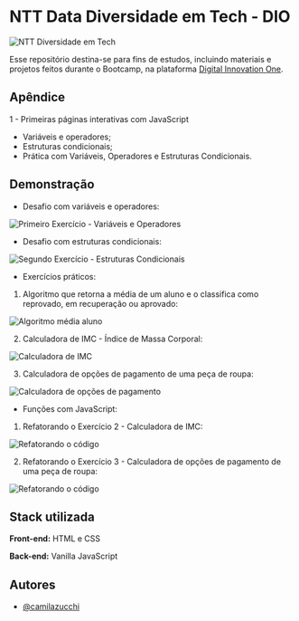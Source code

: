 
# NTT Data Diversidade em Tech - DIO
![NTT Diversidade em Tech](https://uploaddeimagens.com.br/images/004/070/166/full/nttdataBootcamp.PNG?1666303445)

Esse repositório destina-se para fins de estudos, incluindo materiais e  projetos feitos durante o Bootcamp, na plataforma [Digital Innovation One](https://www.dio.me/).


## Apêndice

1 - Primeiras páginas interativas com JavaScript
- Variáveis e operadores;
- Estruturas condicionais;
- Prática com Variáveis, Operadores e Estruturas Condicionais.


## Demonstração

- Desafio com variáveis e operadores:

![Primeiro Exercício - Variáveis e Operadores](https://uploaddeimagens.com.br/images/004/070/131/full/primeiroExercicio.png?1666301366)

- Desafio com estruturas condicionais:

![Segundo Exercício - Estruturas Condicionais](https://uploaddeimagens.com.br/images/004/070/132/full/segundoExercicio.png?1666301462)

- Exercícios práticos:

1. Algoritmo que retorna a média de um aluno e o classifica como reprovado, em recuperação ou aprovado:

![Algoritmo média aluno](https://uploaddeimagens.com.br/images/004/072/114/original/exercicio1.png?1666415489)

2. Calculadora de IMC - Índice de Massa Corporal:

![Calculadora de IMC](https://uploaddeimagens.com.br/images/004/072/120/original/exercicio2.png?1666416932)

3. Calculadora de opções de pagamento de uma peça de roupa:

![Calculadora de opções de pagamento](https://uploaddeimagens.com.br/images/004/074/166/original/exercicio3.png?1666630876)

- Funções com JavaScript:

1. Refatorando o Exercício 2 - Calculadora de IMC:

![Refatorando o código](https://uploaddeimagens.com.br/images/004/074/336/original/exercicioFuncoes.png?1666634054)

2. Refatorando o Exercício 3 - Calculadora de opções de pagamento de uma peça de roupa:

![Refatorando o código](https://uploaddeimagens.com.br/images/004/074/537/original/exercicioFuncoes2.png?1666636633)

## Stack utilizada

**Front-end:** HTML e CSS

**Back-end:** Vanilla JavaScript


## Autores

- [@camilazucchi](https://www.github.com/camilazucchi)

